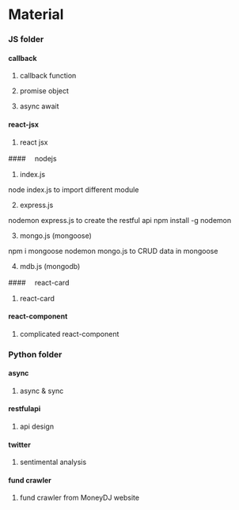 # Material

### JS folder

#### callback

1. callback function

2. promise object

3. async await

#### react-jsx

1. react jsx

####　 nodejs

1. index.js

node index.js to import different module

2. express.js

nodemon express.js to create the restful api
npm install -g nodemon

3. mongo.js (mongoose)

npm i mongoose
nodemon mongo.js to CRUD data in mongoose

4. mdb.js (mongodb)

####　 react-card

1. react-card

#### react-component

1. complicated react-component

### Python folder

#### async

1. async & sync

#### restfulapi

1. api design

#### twitter

1. sentimental analysis

#### fund crawler

1. fund crawler from MoneyDJ website
